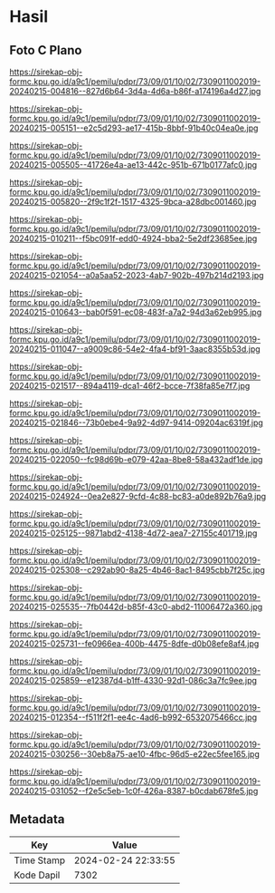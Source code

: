 # Hasil

## Foto C Plano

https://sirekap-obj-formc.kpu.go.id/a9c1/pemilu/pdpr/73/09/01/10/02/7309011002019-20240215-004816--827d6b64-3d4a-4d6a-b86f-a174196a4d27.jpg

https://sirekap-obj-formc.kpu.go.id/a9c1/pemilu/pdpr/73/09/01/10/02/7309011002019-20240215-005151--e2c5d293-ae17-415b-8bbf-91b40c04ea0e.jpg

https://sirekap-obj-formc.kpu.go.id/a9c1/pemilu/pdpr/73/09/01/10/02/7309011002019-20240215-005505--41726e4a-ae13-442c-951b-671b0177afc0.jpg

https://sirekap-obj-formc.kpu.go.id/a9c1/pemilu/pdpr/73/09/01/10/02/7309011002019-20240215-005820--2f9c1f2f-1517-4325-9bca-a28dbc001460.jpg

https://sirekap-obj-formc.kpu.go.id/a9c1/pemilu/pdpr/73/09/01/10/02/7309011002019-20240215-010211--f5bc091f-edd0-4924-bba2-5e2df23685ee.jpg

https://sirekap-obj-formc.kpu.go.id/a9c1/pemilu/pdpr/73/09/01/10/02/7309011002019-20240215-021054--a0a5aa52-2023-4ab7-902b-497b214d2193.jpg

https://sirekap-obj-formc.kpu.go.id/a9c1/pemilu/pdpr/73/09/01/10/02/7309011002019-20240215-010643--bab0f591-ec08-483f-a7a2-94d3a62eb995.jpg

https://sirekap-obj-formc.kpu.go.id/a9c1/pemilu/pdpr/73/09/01/10/02/7309011002019-20240215-011047--a9009c86-54e2-4fa4-bf91-3aac8355b53d.jpg

https://sirekap-obj-formc.kpu.go.id/a9c1/pemilu/pdpr/73/09/01/10/02/7309011002019-20240215-021517--894a4119-dca1-46f2-bcce-7f38fa85e7f7.jpg

https://sirekap-obj-formc.kpu.go.id/a9c1/pemilu/pdpr/73/09/01/10/02/7309011002019-20240215-021846--73b0ebe4-9a92-4d97-9414-09204ac6319f.jpg

https://sirekap-obj-formc.kpu.go.id/a9c1/pemilu/pdpr/73/09/01/10/02/7309011002019-20240215-022050--fc98d69b-e079-42aa-8be8-58a432adf1de.jpg

https://sirekap-obj-formc.kpu.go.id/a9c1/pemilu/pdpr/73/09/01/10/02/7309011002019-20240215-024924--0ea2e827-9cfd-4c88-bc83-a0de892b76a9.jpg

https://sirekap-obj-formc.kpu.go.id/a9c1/pemilu/pdpr/73/09/01/10/02/7309011002019-20240215-025125--9871abd2-4138-4d72-aea7-27155c401719.jpg

https://sirekap-obj-formc.kpu.go.id/a9c1/pemilu/pdpr/73/09/01/10/02/7309011002019-20240215-025308--c292ab90-8a25-4b46-8ac1-8495cbb7f25c.jpg

https://sirekap-obj-formc.kpu.go.id/a9c1/pemilu/pdpr/73/09/01/10/02/7309011002019-20240215-025535--7fb0442d-b85f-43c0-abd2-11006472a360.jpg

https://sirekap-obj-formc.kpu.go.id/a9c1/pemilu/pdpr/73/09/01/10/02/7309011002019-20240215-025731--fe0966ea-400b-4475-8dfe-d0b08efe8af4.jpg

https://sirekap-obj-formc.kpu.go.id/a9c1/pemilu/pdpr/73/09/01/10/02/7309011002019-20240215-025859--e12387d4-b1ff-4330-92d1-086c3a7fc9ee.jpg

https://sirekap-obj-formc.kpu.go.id/a9c1/pemilu/pdpr/73/09/01/10/02/7309011002019-20240215-012354--f511f2f1-ee4c-4ad6-b992-6532075466cc.jpg

https://sirekap-obj-formc.kpu.go.id/a9c1/pemilu/pdpr/73/09/01/10/02/7309011002019-20240215-030256--30eb8a75-ae10-4fbc-96d5-e22ec5fee165.jpg

https://sirekap-obj-formc.kpu.go.id/a9c1/pemilu/pdpr/73/09/01/10/02/7309011002019-20240215-031052--f2e5c5eb-1c0f-426a-8387-b0cdab678fe5.jpg


## Metadata

| Key        | Value               |
| ---------- | ------------------- |
| Time Stamp | 2024-02-24 22:33:55 |
| Kode Dapil | 7302                |



